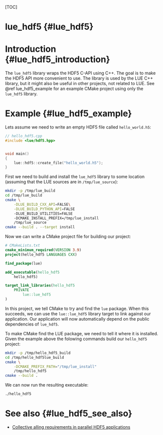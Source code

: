 [TOC]

# lue_hdf5  {#lue_hdf5}


# Introduction  {#lue_hdf5_introduction}
The `lue_hdf5` library wraps the HDF5 C-API using C++. The goal is to make
the HDF5 API more convenient to use. The library is used by the LUE
C++ library, but it might also be useful in other projects, not related
to LUE. See @ref lue_hdf5_example for an example CMake project using
only the `lue_hdf5` library.


# Example  {#lue_hdf5_example}
Lets assume we need to write an empty HDF5 file called `hello_world.h5`:

~~~cpp
// hello_hdf5.cpp
#include <lue/hdf5.hpp>


void main()
{
    lue::hdf5::create_file("hello_world.h5");
}
~~~


First we need to build and install the `lue_hdf5` library to some location
(assuming that the LUE sources are in `/tmp/lue_source`):

~~~bash
mkdir -p /tmp/lue_build
cd /tmp/lue_build
cmake \
    -DLUE_BUILD_CXX_API=FALSE\
    -DLUE_BUILD_PYTHON_API=FALSE
    -DLUE_BUILD_UTILITIES=FALSE
    -DCMAKE_INSTALL_PREFIX=/tmp/lue_install
    /tmp/lue_source
cmake --build . --target install
~~~


Now we can write a CMake project file for building our project:

~~~cmake
# CMakeLists.txt
cmake_minimum_required(VERSION 3.9)
project(hello_hdf5 LANGUAGES CXX)

find_package(lue)

add_executable(hello_hdf5
    hello_hdf5)

target_link_libraries(hello_hdf5
    PRIVATE
        lue::lue_hdf5
)
~~~

In this project, we tell CMake to try and find the `lue` package. When
this succeeds, we can use the `lue::lue_hdf5` library target to link
against our application. Our application will now automatically depend
on the public dependencies of `lue_hdf5`.

To make CMake find the LUE package, we need to tell it where it is
installed. Given the example above the folowing commands build our
`hello_hdf5` project:


~~~bash
mkdir -p /tmp/hello_hdf5_build
cd /tmp/hello_hdf5lue_build
cmake \
    -DCMAKE_PREFIX_PATH="/tmp/lue_install"
    /tmp/hello_hdf5
cmake --build .
~~~

We can now run the resulting executable:
~~~bash
./hello_hdf5
~~~


# See also  {#lue_hdf5_see_also}
- [Collective alling requirements in parallel HDF5 applications](https://support.hdfgroup.org/HDF5/doc/RM/CollectiveCalls.html)

